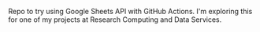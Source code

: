 Repo to try using Google Sheets API with GitHub Actions. I'm exploring this for one of my projects at Research Computing and Data Services.
